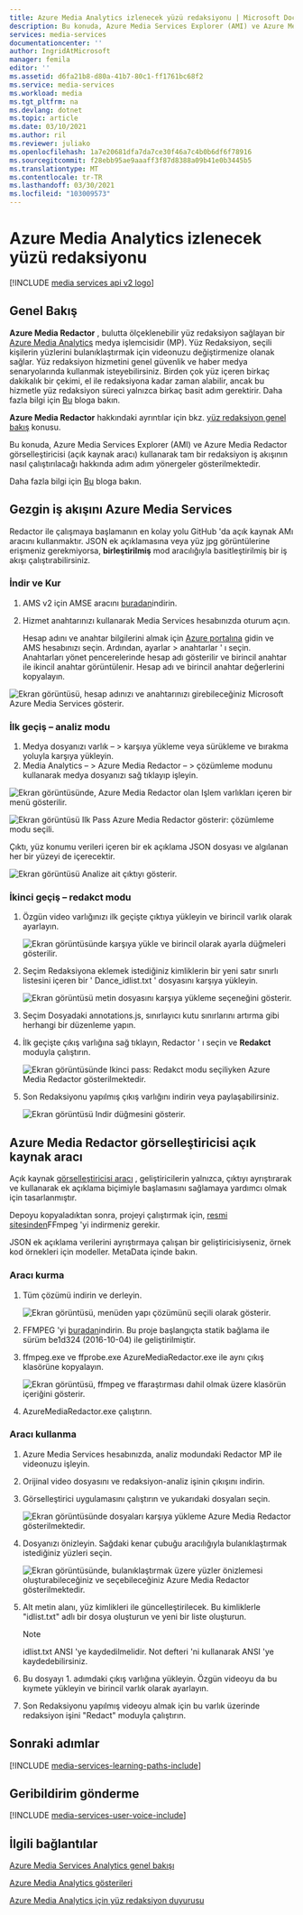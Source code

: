 ```yaml
---
title: Azure Media Analytics izlenecek yüzü redaksiyonu | Microsoft Docs
description: Bu konuda, Azure Media Services Explorer (AMI) ve Azure Media Redactor görselleştiricisi (açık kaynak aracı) kullanarak tam bir redaksiyon iş akışının nasıl çalıştırılacağı hakkında adım adım yönergeler gösterilmektedir.
services: media-services
documentationcenter: ''
author: IngridAtMicrosoft
manager: femila
editor: ''
ms.assetid: d6fa21b8-d80a-41b7-80c1-ff1761bc68f2
ms.service: media-services
ms.workload: media
ms.tgt_pltfrm: na
ms.devlang: dotnet
ms.topic: article
ms.date: 03/10/2021
ms.author: ril
ms.reviewer: juliako
ms.openlocfilehash: 1a7e20681dfa7da7ce30f46a7c4b0b6df6f78916
ms.sourcegitcommit: f28ebb95ae9aaaff3f87d8388a09b41e0b3445b5
ms.translationtype: MT
ms.contentlocale: tr-TR
ms.lasthandoff: 03/30/2021
ms.locfileid: "103009573"
---
```

# <a name="redact-faces-with-azure-media-analytics-walkthrough"></a>Azure Media Analytics izlenecek yüzü redaksiyonu

[!INCLUDE [media services api v2 logo](./includes/v2-hr.md)]

## <a name="overview"></a>Genel Bakış

**Azure Media Redactor** , bulutta ölçeklenebilir yüz redaksiyon sağlayan bir [Azure Media Analytics](./legacy-components.md) medya işlemcisidir (MP). Yüz Redaksiyon, seçili kişilerin yüzlerini bulanıklaştırmak için videonuzu değiştirmenize olanak sağlar. Yüz redaksiyon hizmetini genel güvenlik ve haber medya senaryolarında kullanmak isteyebilirsiniz. Birden çok yüz içeren birkaç dakikalık bir çekimi, el ile redaksiyona kadar zaman alabilir, ancak bu hizmetle yüz redaksiyon süreci yalnızca birkaç basit adım gerektirir. Daha fazla bilgi için [Bu](https://azure.microsoft.com/blog/azure-media-redactor/) bloga bakın.

**Azure Media Redactor** hakkındaki ayrıntılar için bkz. [yüz redaksiyon genel bakış](media-services-face-redaction.md) konusu.

Bu konuda, Azure Media Services Explorer (AMI) ve Azure Media Redactor görselleştiricisi (açık kaynak aracı) kullanarak tam bir redaksiyon iş akışının nasıl çalıştırılacağı hakkında adım adım yönergeler gösterilmektedir.

Daha fazla bilgi için [Bu](https://azure.microsoft.com/blog/redaction-preview-available-globally) bloga bakın.

## <a name="azure-media-services-explorer-workflow"></a>Gezgin iş akışını Azure Media Services

Redactor ile çalışmaya başlamanın en kolay yolu GitHub 'da açık kaynak AMı aracını kullanmaktır. JSON ek açıklamasına veya yüz jpg görüntülerine erişmeniz gerekmiyorsa, **birleştirilmiş** mod aracılığıyla basitleştirilmiş bir iş akışı çalıştırabilirsiniz.

### <a name="download-and-setup"></a>İndir ve Kur

1. AMS v2 için AMSE aracını [buradan](https://aka.ms/amseforv2)indirin.
1. Hizmet anahtarınızı kullanarak Media Services hesabınızda oturum açın.

    Hesap adını ve anahtar bilgilerini almak için [Azure portalına](https://portal.azure.com/) gidin ve AMS hesabınızı seçin. Ardından, ayarlar > anahtarlar ' ı seçin. Anahtarları yönet pencerelerinde hesap adı gösterilir ve birincil anahtar ile ikincil anahtar görüntülenir. Hesap adı ve birincil anahtar değerlerini kopyalayın.

![Ekran görüntüsü, hesap adınızı ve anahtarınızı girebileceğiniz Microsoft Azure Media Services gösterir.](./media/media-services-redactor-walkthrough/media-services-redactor-walkthrough001.png)

### <a name="first-pass--analyze-mode"></a>İlk geçiş – analiz modu

1. Medya dosyanızı varlık – > karşıya yükleme veya sürükleme ve bırakma yoluyla karşıya yükleyin. 
1. Media Analytics – > Azure Media Redactor – > çözümleme modunu kullanarak medya dosyanızı sağ tıklayıp işleyin. 


![Ekran görüntüsünde, Azure Media Redactor olan Işlem varlıkları içeren bir menü gösterilir.](./media/media-services-redactor-walkthrough/media-services-redactor-walkthrough002.png)

![Ekran görüntüsü Ilk Pass Azure Media Redactor gösterir: çözümleme modu seçili.](./media/media-services-redactor-walkthrough/media-services-redactor-walkthrough003.png)

Çıktı, yüz konumu verileri içeren bir ek açıklama JSON dosyası ve algılanan her bir yüzeyi de içerecektir. 

![Ekran görüntüsü Analize ait çıktıyı gösterir.](./media/media-services-redactor-walkthrough/media-services-redactor-walkthrough004.png)

### <a name="second-pass--redact-mode"></a>İkinci geçiş – redakct modu

1. Özgün video varlığınızı ilk geçişte çıktıya yükleyin ve birincil varlık olarak ayarlayın. 

    ![Ekran görüntüsünde karşıya yükle ve birincil olarak ayarla düğmeleri gösterilir.](./media/media-services-redactor-walkthrough/media-services-redactor-walkthrough005.png)

2. Seçim Redaksiyona eklemek istediğiniz kimliklerin bir yeni satır sınırlı listesini içeren bir ' Dance_idlist.txt ' dosyasını karşıya yükleyin. 

    ![Ekran görüntüsü metin dosyasını karşıya yükleme seçeneğini gösterir.](./media/media-services-redactor-walkthrough/media-services-redactor-walkthrough006.png)

3. Seçim Dosyadaki annotations.js, sınırlayıcı kutu sınırlarını artırma gibi herhangi bir düzenleme yapın. 
4. İlk geçişte çıkış varlığına sağ tıklayın, Redactor ' ı seçin ve **Redakct** moduyla çalıştırın. 

    ![Ekran görüntüsünde Ikinci pass: Redakct modu seçiliyken Azure Media Redactor gösterilmektedir.](./media/media-services-redactor-walkthrough/media-services-redactor-walkthrough007.png)

5. Son Redaksiyonu yapılmış çıkış varlığını indirin veya paylaşabilirsiniz. 

    ![Ekran görüntüsü Indir düğmesini gösterir.](./media/media-services-redactor-walkthrough/media-services-redactor-walkthrough008.png)

## <a name="azure-media-redactor-visualizer-open-source-tool"></a>Azure Media Redactor görselleştiricisi açık kaynak aracı

Açık kaynak [görselleştiricisi aracı](https://github.com/Microsoft/azure-media-redactor-visualizer) , geliştiricilerin yalnızca, çıktıyı ayrıştırarak ve kullanarak ek açıklama biçimiyle başlamasını sağlamaya yardımcı olmak için tasarlanmıştır.

Depoyu kopyaladıktan sonra, projeyi çalıştırmak için, [resmi sitesinden](https://ffmpeg.org/download.html)FFmpeg 'yi indirmeniz gerekir.

JSON ek açıklama verilerini ayrıştırmaya çalışan bir geliştiricisiyseniz, örnek kod örnekleri için modeller. MetaData içinde bakın.

### <a name="set-up-the-tool"></a>Aracı kurma

1.  Tüm çözümü indirin ve derleyin. 

    ![Ekran görüntüsü, menüden yapı çözümünü seçili olarak gösterir.](./media/media-services-redactor-walkthrough/media-services-redactor-walkthrough009.png)

2.  FFMPEG 'yi [buradan](https://ffmpeg.org/download.html)indirin. Bu proje başlangıçta statik bağlama ile sürüm be1d324 (2016-10-04) ile geliştirilmiştir. 
3.  ffmpeg.exe ve ffprobe.exe AzureMediaRedactor.exe ile aynı çıkış klasörüne kopyalayın. 

    ![Ekran görüntüsü, ffmpeg ve ffaraştırması dahil olmak üzere klasörün içeriğini gösterir.](./media/media-services-redactor-walkthrough/media-services-redactor-walkthrough010.png)

4. AzureMediaRedactor.exe çalıştırın. 

### <a name="use-the-tool"></a>Aracı kullanma

1. Azure Media Services hesabınızda, analiz modundaki Redactor MP ile videonuzu işleyin. 
2. Orijinal video dosyasını ve redaksiyon-analiz işinin çıkışını indirin. 
3. Görselleştirici uygulamasını çalıştırın ve yukarıdaki dosyaları seçin. 

    ![Ekran görüntüsünde dosyaları karşıya yükleme Azure Media Redactor gösterilmektedir.](./media/media-services-redactor-walkthrough/media-services-redactor-walkthrough011.png)

4. Dosyanızı önizleyin. Sağdaki kenar çubuğu aracılığıyla bulanıklaştırmak istediğiniz yüzleri seçin. 
    
    ![Ekran görüntüsünde, bulanıklaştırmak üzere yüzler önizlemesi oluşturabileceğiniz ve seçebileceğiniz Azure Media Redactor gösterilmektedir.](./media/media-services-redactor-walkthrough/media-services-redactor-walkthrough012.png)

5.  Alt metin alanı, yüz kimlikleri ile güncelleştirilecek. Bu kimliklerle "idlist.txt" adlı bir dosya oluşturun ve yeni bir liste oluşturun. 

    >[!NOTE]
    > idlist.txt ANSI 'ye kaydedilmelidir. Not defteri 'ni kullanarak ANSI 'ye kaydedebilirsiniz.
    
6.  Bu dosyayı 1. adımdaki çıkış varlığına yükleyin. Özgün videoyu da bu kıymete yükleyin ve birincil varlık olarak ayarlayın. 
7.  Son Redaksiyonu yapılmış videoyu almak için bu varlık üzerinde redaksiyon işini "Redact" moduyla çalıştırın. 

## <a name="next-steps"></a>Sonraki adımlar 

[!INCLUDE [media-services-learning-paths-include](../../../includes/media-services-learning-paths-include.md)]

## <a name="provide-feedback"></a>Geribildirim gönderme
[!INCLUDE [media-services-user-voice-include](../../../includes/media-services-user-voice-include.md)]

## <a name="related-links"></a>İlgili bağlantılar
[Azure Media Services Analytics genel bakışı](./legacy-components.md)

[Azure Media Analytics gösterileri](http://amslabs.azurewebsites.net/demos/Analytics.html)

[Azure Media Analytics için yüz redaksiyon duyurusu](https://azure.microsoft.com/blog/azure-media-redactor/)